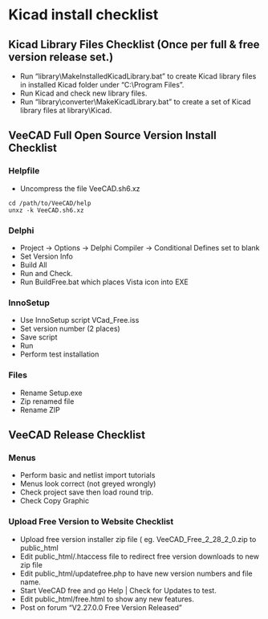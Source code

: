 # Kicad install checklist

## Kicad Library Files Checklist  (Once per full & free version release set.)
- Run “library\MakeInstalledKicadLibrary.bat” to create Kicad library files in installed Kicad folder under “C:\Program Files”.
- Run Kicad and check new library files.
- Run “library\converter\MakeKicadLibrary.bat” to create a set of Kicad library files at library\Kicad.

## VeeCAD Full Open Source Version Install Checklist

### Helpfile
- Uncompress the file VeeCAD.sh6.xz
```
cd /path/to/VeeCAD/help
unxz -k VeeCAD.sh6.xz
```

### Delphi
- Project -> Options -> Delphi Compiler -> Conditional Defines set to blank
- Set Version Info
- Build All
- Run and Check.
- Run BuildFree.bat which places Vista icon into EXE

### InnoSetup
- Use InnoSetup script VCad_Free.iss
- Set version number (2 places)
- Save script
- Run
- Perform test installation

### Files
- Rename Setup.exe
- Zip renamed file
- Rename ZIP

## VeeCAD Release Checklist

### Menus
- Perform basic and netlist import tutorials
- Menus look correct (not greyed wrongly)
- Check project save then load round trip.
- Check Copy Graphic

### Upload Free Version to Website Checklist
- Upload free version installer zip file ( eg. VeeCAD_Free_2_28_2_0.zip to public_html
- Edit public_html/.htaccess file to redirect free version downloads to new zip file
- Edit public_html/updatefree.php to have new version numbers and file name.
- Start VeeCAD free and go Help | Check for Updates to test.
- Edit public_html/free.html to show any new features.
- Post on forum “V2.27.0.0 Free Version Released”



